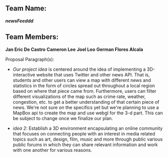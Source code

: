 ## Team Name:

***newsFeeddd***

## Team Members:

**Jan Eric De Castro** 
**Cameron Lee** 
**Joel Loo** 
**German Flores Alcala** 

Proposal Paragraph(s):

- *Our project idea* is centered around the idea of implementing a 3D-interactive website that uses Twitter and other news API. That is, students and other users can view a map with different news and statistics in the form of circles spread out throughout a local region based on where that piece came from. Furthermore, users can filter different visualizations of the map such as crime rate, weather, congestion, etc. to get a better understanding of that certain piece of news. We're not sure on the specifics yet but we're planning to use a MapBox api to create the map and use webgl for the 3-d part. This can be subject to change once we finalize our plan. 

- *idea 2*: Establish a 3D environment encapsulating an online community that focuses on connecting people with an interest in media related topics such as art, design, film, music and more through public various public forums in which they can share relevant information and work with one another for various reasons. 
